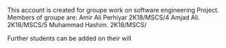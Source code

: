 This account is created for groupe work on software engineering Project.
Members of groupe are:
Amir Ali Perhiyar 2K18/MSCS/4
Amjad Ali.        2K18/MSCS/5
Muhammad Hashim.  2K18/MSCS/



Further students can be added on their will
